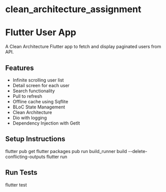 # clean_architecture_assignment

# Flutter User App

A Clean Architecture Flutter app to fetch and display paginated users from API.

## Features
- Infinite scrolling user list
- Detail screen for each user
- Search functionality
- Pull to refresh
- Offline cache using Sqflite
- BLoC State Management
- Clean Architecture
- Dio with logging
- Dependency Injection with GetIt

## Setup Instructions

flutter pub get
flutter packages pub run build_runner build --delete-conflicting-outputs
flutter run


## Run Tests

flutter test

